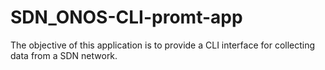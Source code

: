 # SDN_ONOS-CLI-promt-app
The objective of this application is to provide a CLI interface for collecting data from a SDN network.
